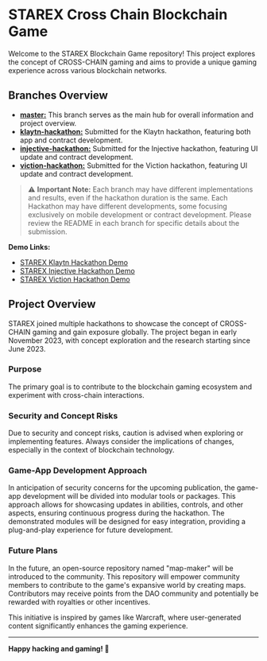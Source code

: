 # STAREX Cross Chain Blockchain Game

Welcome to the STAREX Blockchain Game repository! This project explores the concept of CROSS-CHAIN gaming and aims to provide a unique gaming experience across various blockchain networks.

## Branches Overview

- [**master:**](#master) This branch serves as the main hub for overall information and project overview.
- [**klaytn-hackathon:**](https://github.com/Theras-Labs/starex-monorepo-hackathon/tree/klaytn-hackathon) Submitted for the Klaytn hackathon, featuring both app and contract development.
- [**injective-hackathon:**](https://github.com/Theras-Labs/starex-monorepo-hackathon/tree/injective-hackathon) Submitted for the Injective hackathon, featuring UI update and contract development.
- [**viction-hackathon:**](https://github.com/Theras-Labs/starex-monorepo-hackathon/tree/viction-hackathon) Submitted for the Viction hackathon, featuring UI update and contract development.

> ⚠️ **Important Note:** Each branch may have different implementations and results, even if the hackathon duration is the same. Each Hackathon may have different developments, some focusing exclusively on mobile development or contract development. Please review the README in each branch for specific details about the submission.

**Demo Links:**

- [STAREX Klaytn Hackathon Demo](https://starex-klaytn.vercel.app)
- [STAREX Injective Hackathon Demo](https://starex-demo-crosschain.vercel.app)
- [STAREX Viction Hackathon Demo](https://starex-demo-crosschain.vercel.app)

## Project Overview

STAREX joined multiple hackathons to showcase the concept of CROSS-CHAIN gaming and gain exposure globally. The project began in early November 2023, with concept exploration and the research starting since June 2023.

### Purpose

The primary goal is to contribute to the blockchain gaming ecosystem and experiment with cross-chain interactions.

### Security and Concept Risks

Due to security and concept risks, caution is advised when exploring or implementing features. Always consider the implications of changes, especially in the context of blockchain technology.

### Game-App Development Approach

In anticipation of security concerns for the upcoming publication, the game-app development will be divided into modular tools or packages. This approach allows for showcasing updates in abilities, controls, and other aspects, ensuring continuous progress during the hackathon. The demonstrated modules will be designed for easy integration, providing a plug-and-play experience for future development.

### Future Plans

In the future, an open-source repository named "map-maker" will be introduced to the community. This repository will empower community members to contribute to the game's expansive world by creating maps. Contributors may receive points from the DAO community and potentially be rewarded with royalties or other incentives.

This initiative is inspired by games like Warcraft, where user-generated content significantly enhances the gaming experience.

---

**Happy hacking and gaming! 🚀**
